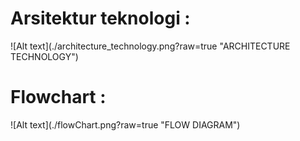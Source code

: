 <h1>Arsitektur teknologi : </h1>
![Alt text](./architecture_technology.png?raw=true "ARCHITECTURE TECHNOLOGY")


<h1>Flowchart : </h1>
![Alt text](./flowChart.png?raw=true "FLOW DIAGRAM")